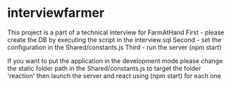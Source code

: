 # interviewfarmer
This project is a part of a technical interview for FarmAtHand
First - please create the DB by executing the script in the interview.sql 
Second - set the configuration in the Shared/constants.js
Third - run the server (npm start)

If you want to put the application in the development mode
please change the static folder path in the Shared/constants.js to target the folder 'reaction'
then launch the server and  react using (npm start) for each one



